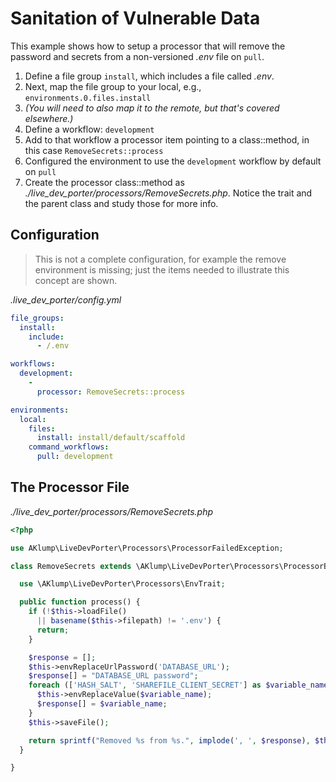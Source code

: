<!--
id: sanitation
tags: ''
-->

# Sanitation of Vulnerable Data

This example shows how to setup a processor that will remove the password and secrets from a non-versioned _.env_ file on `pull`.

1. Define a file group `install`, which includes a file called _.env_.
2. Next, map the file group to your local, e.g., `environments.0.files.install`
3. _(You will need to also map it to the remote, but that's covered elsewhere.)_
4. Define a workflow: `development`
5. Add to that workflow a processor item pointing to a class::method, in this case `RemoveSecrets::process`
6. Configured the environment to use the `development` workflow by default on `pull`
7. Create the processor class::method as _./live_dev_porter/processors/RemoveSecrets.php_. Notice the trait and the parent class and study those for more info.

## Configuration

> This is not a complete configuration, for example the remove environment is missing; just the items needed to illustrate this concept are shown.

_.live_dev_porter/config.yml_

```yaml
file_groups:
  install:
    include:
      - /.env

workflows:
  development:
    -
      processor: RemoveSecrets::process

environments:
  local:
    files:
      install: install/default/scaffold
    command_workflows:
      pull: development
```

## The Processor File

_./live_dev_porter/processors/RemoveSecrets.php_

```php
<?php

use AKlump\LiveDevPorter\Processors\ProcessorFailedException;

class RemoveSecrets extends \AKlump\LiveDevPorter\Processors\ProcessorBase {

  use \AKlump\LiveDevPorter\Processors\EnvTrait;

  public function process() {
    if (!$this->loadFile()
      || basename($this->filepath) != '.env') {
      return;
    }

    $response = [];
    $this->envReplaceUrlPassword('DATABASE_URL');
    $response[] = "DATABASE_URL password";
    foreach (['HASH_SALT', 'SHAREFILE_CLIENT_SECRET'] as $variable_name) {
      $this->envReplaceValue($variable_name);
      $response[] = $variable_name;
    }
    $this->saveFile();

    return sprintf("Removed %s from %s.", implode(', ', $response), $this->shortpath);
  }

}
```
